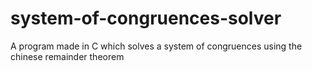 # system-of-congruences-solver
A program made in C which solves a system of congruences using the chinese remainder theorem
